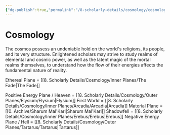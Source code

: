 ```yaml
---
{"dg-publish":true,"permalink":"/8-scholarly-details/cosmology/cosmology/","noteIcon":""}
---
```


# Cosmology

The cosmos possess an undeniable hold on the world's religions, its people, and its very structure. Enlightened scholars may strive to study realms of elemental and cosmic power, as well as the latent magic of the mortal realms themselves, to understand how the flow of their energies affects the fundamental nature of reality. 

Ethereal Plane = [[8. Scholarly Details/Cosmology/Inner Planes/The Fade\|The Fade]] 

Positive Energy Plane / Heaven = [[8. Scholarly Details/Cosmology/Outer Planes/Elysium/Elysium\|Elysium]] 
First World = [[8. Scholarly Details/Cosmology/Inner Planes/Arcadia/Arcadia\|Arcadia]] 
Material Plane = [[0. Archive/Sharum Mal'Kari\|Sharum Mal'Kari]] 
Shadowfell = [[8. Scholarly Details/Cosmology/Inner Planes/Erebus/Erebus\|Erebus]] 
Negative Energy Plane / Hell = [[8. Scholarly Details/Cosmology/Outer Planes/Tartarus/Tartarus\|Tartarus]] 


